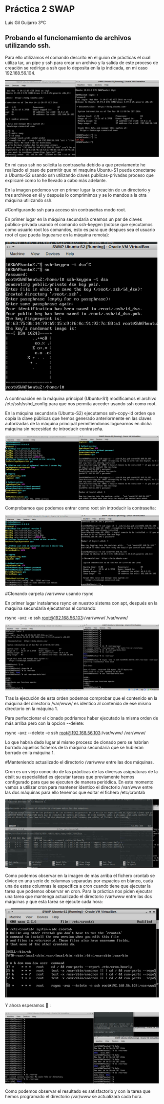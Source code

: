# Práctica 2 SWAP
Luis Gil Guijarro 3ºC

## Probando el funcionamiento de archivos utilizando ssh.

Para ello utilizamos el comando descrito en el guion de prácticas el cual utiliza tar, un pipe y ssh para crear un archivo y la salida de este proceso de creación se redirige a ssh que lo deposita en la ip indicada, en mi caso 192.168.56.104.

![img](https://github.com/LuisGi93/swap2016/blob/master/practica2/imagenes/tar.png)

En mi caso ssh no solicita la contraseña debido a que previamente he realizado el paso de permitir que mi maquina Ubuntu-S1 pueda conectarse a Ubuntu-S2 usando ssh utilizando claves publicas-privadas proceso que explicaré como lo he llevado a cabo más adelante.

En la imagen podemos ver en primer lugar la creación de un directorio y tres archivos en él y después lo comprimimos y se lo mandos a la otra máquina utilizando ssh.

#Configurando ssh para acceso sin contraseñas modo root.

En primer lugar en la máquina secundaria creamos un par de claves público-privada usando el comando ssh-keygen (notose que ejecutamos como usuario root los comandos, esto es para que despues sea el usuario root el que pueda loguearse en la máquina remota):

![img](https://github.com/LuisGi93/swap2016/blob/master/practica2/imagenes/ssh1.png)


A continuación en la máquina principal (Ubuntu-S1) modificamos el archivo /etc/ssh/sshd_config para que nos permita acceder usando ssh como root. 

En la máquina secundaria (Ubuntu-S2) ejecutamos ssh-copy-id orden que copia la clave públicas que hemos generado anteriormente en las claves autorizadas de la máquina principal permitiendonos loguearnos en dicha máquina sin necesidad de introducir contraseña.

![img](https://github.com/LuisGi93/swap2016/blob/master/practica2/imagenes/ssh2.png)


Comprobamos que podemos entrar como root sin introducir la contraseña:

![img](https://github.com/LuisGi93/swap2016/blob/master/practica2/imagenes/ssh3.png)



#Clonando carpeta /var/www usando rsync

En primer lugar instalamos rsync en nuestro sistema con apt, después en la maquina secundaria ejecutamos el comando:

rsync -avz -e ssh root@192.168.56.103:/var/www/ /var/www/

![img](https://github.com/LuisGi93/swap2016/blob/master/practica2/imagenes/rsync1.png)

Tras la ejecución de esta orden podemos comprobar que el contenido en la máquina del directorio /var/www/ es identico al contenido de ese mismo directorio en la máquina 1.

Para perfeccionar el clonado podriamos haber ejecutado la misma orden de más arriba pero con la opcion --delete:

rsync -avz --delete -e ssh root@192.168.56.103:/var/www/ /var/www/


Lo que habría dado lugar al mismo proceso de clonado pero se habrían borrado aquellos ficheros de la máquina secundaria que se hubieran borrado en la máquina 1.


#Manteniendo actualizado el directorio /var/www entre las dos máquinas.

Cron es un viejo conocido de las prácticas de las diversas asignaturas de la etsiit su especialidad es ejecutar tareas que previamente hemos configurado para que se ejecuten de manera periódica. En este momento vamos a utilizar cron para mantener identico el directorio /var/www entre las dos máquinas para ello tenemos que editar el fichero /etc/crontab

![img](https://github.com/LuisGi93/swap2016/blob/master/practica2/imagenes/cron0.png "crontab antes de nada")

Como podemos observar en la imagen de más arriba el fichero crontab se divice en una serie de columnas separadas por espacios en blanco, cada una de estas columnas le especifica a cron cuando tiene que ejecutar la tarea que podemos observar en cron. Para la práctica nos piden ejecutar una tarea que mantenga actualizado el directorio /var/www entre las dos máquinas y que esta tarea se ejecute cada hora:

![img](https://github.com/LuisGi93/swap2016/blob/master/practica2/imagenes/cron1.png "crontab modificado")

Y ahora  esperamos :pray: :

![img](https://github.com/LuisGi93/swap2016/blob/master/practica2/imagenes/cron2.png "prueba crontab funciona")

Como podemos observar el resultado es satisfactorio y con la tarea que hemos programado el directorio /var/www se actualizará cada hora.
